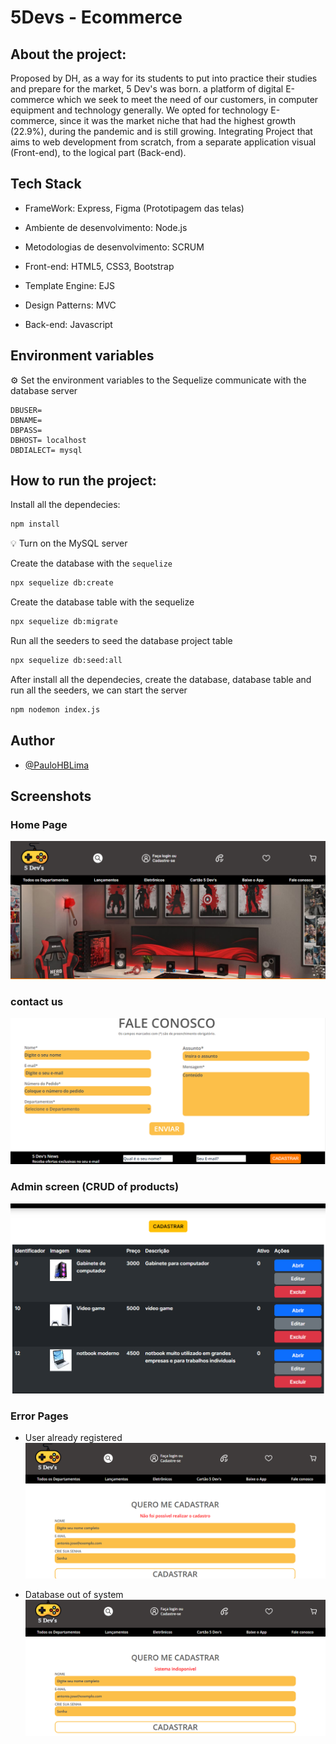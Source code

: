 # 5Devs - Ecommerce

## About the project:
Proposed by DH, as a way for its students to
put into practice their studies and prepare for
the market, 5 Dev's was born. a platform
of digital E-commerce which we seek to meet the need
of our customers, in computer equipment and technology
generally. We opted for technology E-commerce, since it was the
market niche that had the highest growth (22.9%),
during the pandemic and is still growing.
Integrating Project that aims to
web development from scratch, from a separate application
visual (Front-end), to the logical part (Back-end).

## Tech Stack

* FrameWork: Express, Figma (Prototipagem das telas)

* Ambiente de desenvolvimento: Node.js

* Metodologias de desenvolvimento: SCRUM

* Front-end: HTML5, CSS3, Bootstrap

* Template Engine: EJS

* Design Patterns: MVC

* Back-end: Javascript

## Environment variables
⚙️ Set the environment variables to the Sequelize communicate with the database server
````properties
DBUSER=
DBNAME=
DBPASS=
DBHOST= localhost
DBDIALECT= mysql
````
## How to run the project:

Install all the dependecies:
````bash
npm install
````
💡 Turn on the MySQL server 

Create the database with the `sequelize`
````bash
npx sequelize db:create
````
Create the database table with the sequelize
````bash
npx sequelize db:migrate
````
Run all the seeders to seed the database project table
````bash
npx sequelize db:seed:all
````
After install all the dependecies, create the database, database table and run all the seeders, we can start the server
````bash
npm nodemon index.js
````

## Author

- [@PauloHBLima](https://www.github.com/PauloHBLima)

## Screenshots


### Home Page
![Home Page](./public/readme/homepage.PNG)

### contact us
![Fale Conosco](./public/readme/faleConosco.PNG)


### Admin screen (CRUD of products)
![Individual Page](./public/readme/admin.PNG)


### Error Pages

* User already registered
![Individual Page](./public/readme/errorUser.PNG)


* Database out of system
![Individual Page](./public/readme/errorBanco.PNG)
